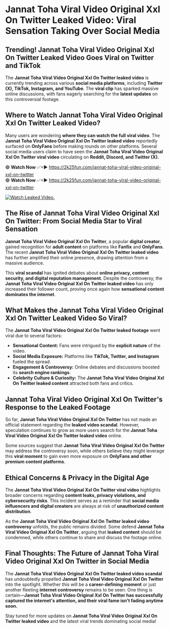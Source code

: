 # Jannat Toha Viral Video Original Xxl On Twitter Leaked Video: Viral Sensation Taking Over Social Media

## **Trending! Jannat Toha Viral Video Original Xxl On Twitter Leaked Video Goes Viral on Twitter and TikTok**
The **Jannat Toha Viral Video Original Xxl On Twitter leaked video** is currently trending across various **social media platforms**, including **Twitter (X), TikTok, Instagram, and YouTube**. The **viral clip** has sparked massive online discussions, with fans eagerly searching for the **latest updates** on this controversial footage.

## **Where to Watch Jannat Toha Viral Video Original Xxl On Twitter Leaked Video?**
Many users are wondering **where they can watch the full viral video**. The **Jannat Toha Viral Video Original Xxl On Twitter leaked video** reportedly surfaced on **OnlyFans** before making rounds on other platforms. Several social media users claim to have seen the **Jannat Toha Viral Video Original Xxl On Twitter viral video** circulating on **Reddit, Discord, and Twitter (X).**

🟢 **Watch Now** ✅=► https://2k25fun.com/jannat-toha-viral-video-original-xxl-on-twitter  
🟢 **Watch Now** ✅=► https://2k25fun.com/jannat-toha-viral-video-original-xxl-on-twitter  

[![Watch Leaked Video.](https://miro.medium.com/v2/resize:fit:828/format:webp/1*cilzJN44JGOrTw9NJCrNHA.gif "Watch Leaked Video")](https://2k25fun.com/jannat-toha-viral-video-original-xxl-on-twitter)

## **The Rise of Jannat Toha Viral Video Original Xxl On Twitter: From Social Media Star to Viral Sensation**
**Jannat Toha Viral Video Original Xxl On Twitter**, a popular **digital creator**, gained recognition for **adult content** on platforms like **Fanfix** and **OnlyFans**. The recent **Jannat Toha Viral Video Original Xxl On Twitter leaked video** has further amplified their online presence, drawing attention from a massive audience.

This **viral scandal** has ignited debates about **online privacy, content security, and digital reputation management**. Despite the controversy, the **Jannat Toha Viral Video Original Xxl On Twitter leaked video** has only increased their follower count, proving once again how **sensational content dominates the internet**.

## **What Makes the Jannat Toha Viral Video Original Xxl On Twitter Leaked Video So Viral?**
The **Jannat Toha Viral Video Original Xxl On Twitter leaked footage** went viral due to several factors:
- **Sensational Content:** Fans were intrigued by the **explicit nature** of the video.
- **Social Media Exposure:** Platforms like **TikTok, Twitter, and Instagram** fueled the spread.
- **Engagement & Controversy:** Online debates and discussions boosted its **search engine rankings**.
- **Celebrity Culture & Curiosity:** The **Jannat Toha Viral Video Original Xxl On Twitter leaked content** attracted both fans and critics.

## **Jannat Toha Viral Video Original Xxl On Twitter's Response to the Leaked Footage**
So far, **Jannat Toha Viral Video Original Xxl On Twitter** has not made an official statement regarding the **leaked video scandal**. However, speculation continues to grow as more users search for the **Jannat Toha Viral Video Original Xxl On Twitter leaked video** online.

Some sources suggest that **Jannat Toha Viral Video Original Xxl On Twitter** may address the controversy soon, while others believe they might leverage this **viral moment** to gain even more exposure on **OnlyFans and other premium content platforms**.

## **Ethical Concerns & Privacy in the Digital Age**
The **Jannat Toha Viral Video Original Xxl On Twitter viral video** highlights broader concerns regarding **content leaks, privacy violations, and cybersecurity risks**. This incident serves as a reminder that **social media influencers and digital creators** are always at risk of **unauthorized content distribution**.

As the **Jannat Toha Viral Video Original Xxl On Twitter leaked video controversy** unfolds, the public remains divided. Some defend **Jannat Toha Viral Video Original Xxl On Twitter**, arguing that **leaked content** should be condemned, while others continue to share and discuss the footage online.

## **Final Thoughts: The Future of Jannat Toha Viral Video Original Xxl On Twitter in Social Media**
The **Jannat Toha Viral Video Original Xxl On Twitter leaked video scandal** has undoubtedly propelled **Jannat Toha Viral Video Original Xxl On Twitter** into the spotlight. Whether this will be a **career-defining moment** or just another fleeting **internet controversy** remains to be seen. One thing is certain—**Jannat Toha Viral Video Original Xxl On Twitter has successfully captured the internet's attention, and their viral fame isn't fading anytime soon.**

Stay tuned for more updates on **Jannat Toha Viral Video Original Xxl On Twitter leaked video** and the latest viral trends dominating social media!